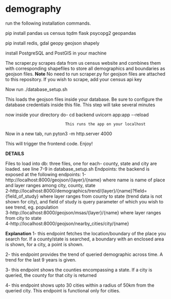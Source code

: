 # demography
run the following installation commands.

pip install pandas us census tqdm flask psycopg2 geopandas

pip install redis, gdal geopy geojson shapely

install PostgreSQL and PostGIS in your machine

The scraper.py scrapes data from us census website and combines them with corresponding shapefiles to store all demographics and boundaries as geojson files. **Note** No need to run scraper.py for geojson files are attached to this repository. If you wish to scrape, add your census api key

Now run ./database_setup.sh

This loads the geojson files inside your database. Be sure to configure the database credentials inside this file. This step will take several minutes

now inside your directory do- cd backend
                              uvicorn app:app --reload

                              This runs the app on your localhost
Now in a new tab, run pyton3 -m http.server 4000

This will trigger the frontend code. Enjoy!

**DETAILS**

Files to load into db: three files, one for each- county, state and city are loaded. see line 7-9 in database_setup.sh
Endpoints: the backend is exposed at the following endpoints: 
          1-http://localhost:8000/geojson/{layer}/{name}      where name is name of place and layer ranges among city, county, state<br />
          2-http://localhost:8000/demographics/trend/{layer}/{name}?field={field_of_study}  where layer ranges from county to state (trend data is not shown for city), and field of study is query parameter of which you wish to see trend, eg. population<br />
          3-http://localhost:8000/geojson/msas/{layer}/{name} where layer ranges from city to state <br />
          4-http://localhost:8000/geojson/nearby_cities/city/{name} <br />

**Explanation**
1-  this endpoint fetches the location/boundary of the place you search for. If a county/state is searched, a boundary with an enclosed area is shown, for a city, a point is shown.

2-  this endpoint provides the trend of queried demographic across time. A trend for the last 9 years is given.

3-  this endpoint shows the counties encompassing a state. If a city is queried, the county for that city is returned

4-  this endpoint shows upto 30 cities within a radius of 50km from the queried city. This endpoint is functional only for cities.


